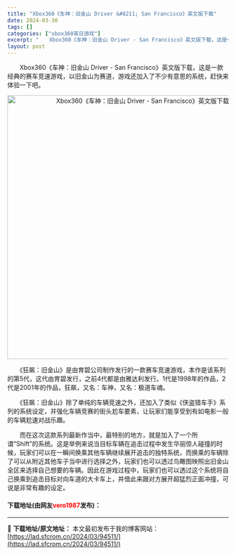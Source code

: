 ```yaml
---
title: "Xbox360《车神：旧金山 Driver &#8211; San Francisco》英文版下载"
date: 2024-03-30
tags: []
categories: ["xbox360英日游戏"]
excerpt: "　　Xbox360《车神：旧金山 Driver - San Francisco》英文版下载，这是一款经典的赛车竞速游戏，以旧金山为赛道，游戏还加入了不少有意思的系统，赶快来体验一下吧。 　　《狂飙：旧金山》是由育碧公司制作发行的一款赛车竞速游戏，本作是该系列的第5代，这代由育碧发行，之前4代都是由雅&hellip;"
layout: post
---
```


 <p>　　Xbox360《车神：旧金山 Driver - San Francisco》英文版下载，这是一款经典的赛车竞速游戏，以旧金山为赛道，游戏还加入了不少有意思的系统，赶快来体验一下吧。</p> <p align="center"><img align="" border="0" src="https://lad.sfcrom.cn/wp-content/uploads/2024/03/20240330_6607d30f87d28.webp" width="600" alt="Xbox360《车神：旧金山 Driver - San Francisco》英文版下载" /></p> <p>　　《狂飙：旧金山》是由育碧公司制作发行的一款赛车竞速游戏，本作是该系列的第5代，这代由育碧发行，之前4代都是由雅达利发行。1代是1998年的作品，2代是2001年的作品，狂飙，又名：车神，又名：极道车魂。</p> <p>　　《狂飙：旧金山》除了单纯的车辆竞速之外，还加入了类似《侠盗猎车手》系列的系统设定，并强化车辆竞赛的街头尬车要素，让玩家们能享受到有如电影一般的车辆尬速对战乐趣。</p> <p>　　而在这次这款系列最新作当中，最特别的地方，就是加入了一个所谓&ldquo;Shift&rdquo;的系统。这是举例来说当目标车辆在追击过程中发生华丽惊人碰撞的时候，玩家们可以在一瞬间换乘其他车辆继续展开追击的独特系统，而换乘的车辆除了可以从附近其他车子当中进行选择之外，玩家们也可以透过鸟瞰图映照出旧金山全区来选择自己想要的车辆。因此在游戏过程中，玩家们也可以透过这个系统将自己换乘到追击目标对向车道的大卡车上，并借此来跟对方展开超猛烈正面冲撞，可说是非常有趣的设定。</p> <p><h4>下载地址(由网友<font color="red">vero1987</font>发布)：</h4></p> 

---
📖 **下载地址/原文地址：** 本文最初发布于我的博客网站：[https://lad.sfcrom.cn/2024/03/94511/](https://lad.sfcrom.cn/2024/03/94511/)
